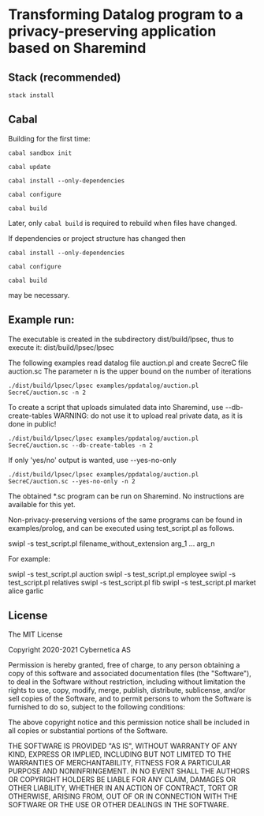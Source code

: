 # Transforming Datalog program to a privacy-preserving application based on Sharemind

## Stack (recommended)

`stack install`

## Cabal

Building for the first time:

`cabal sandbox init`

`cabal update`

`cabal install --only-dependencies`

`cabal configure`

`cabal build`

Later, only 
`cabal build`
is required to rebuild when files have changed.

If dependencies or project structure has changed then

`cabal install --only-dependencies`

`cabal configure`

`cabal build`

may be necessary.


## Example run:

The executable is created in the subdirectory dist/build/lpsec, thus to execute it:
    dist/build/lpsec/lpsec

The following examples read datalog file auction.pl and create SecreC file auction.sc
The parameter n is the upper bound on the number of iterations

    ./dist/build/lpsec/lpsec examples/ppdatalog/auction.pl SecreC/auction.sc -n 2

To create a script that uploads simulated data into Sharemind, use --db-create-tables
WARNING: do not use it to upload real private data, as it is done in public!

    ./dist/build/lpsec/lpsec examples/ppdatalog/auction.pl SecreC/auction.sc --db-create-tables -n 2

If only 'yes/no' output is wanted, use --yes-no-only

    ./dist/build/lpsec/lpsec examples/ppdatalog/auction.pl SecreC/auction.sc --yes-no-only -n 2

The obtained *.sc program can be run on Sharemind. No instructions are available for this yet.


Non-privacy-preserving versions of the same programs can be found in examples/prolog, and can be executed using test_script.pl as follows.

  swipl -s test_script.pl filename_without_extension arg_1 ... arg_n

For example:

  swipl -s test_script.pl auction
  swipl -s test_script.pl employee
  swipl -s test_script.pl relatives
  swipl -s test_script.pl fib
  swipl -s test_script.pl market alice garlic

## License

The MIT License

Copyright 2020-2021 Cybernetica AS

Permission is hereby granted, free of charge, to any person obtaining a copy of this software and associated documentation files (the "Software"), to deal in the Software without restriction, including without limitation the rights to use, copy, modify, merge, publish, distribute, sublicense, and/or sell copies of the Software, and to permit persons to whom the Software is furnished to do so, subject to the following conditions:

The above copyright notice and this permission notice shall be included in all copies or substantial portions of the Software.

THE SOFTWARE IS PROVIDED "AS IS", WITHOUT WARRANTY OF ANY KIND, EXPRESS OR IMPLIED, INCLUDING BUT NOT LIMITED TO THE WARRANTIES OF MERCHANTABILITY, FITNESS FOR A PARTICULAR PURPOSE AND NONINFRINGEMENT. IN NO EVENT SHALL THE AUTHORS OR COPYRIGHT HOLDERS BE LIABLE FOR ANY CLAIM, DAMAGES OR OTHER LIABILITY, WHETHER IN AN ACTION OF CONTRACT, TORT OR OTHERWISE, ARISING FROM, OUT OF OR IN CONNECTION WITH THE SOFTWARE OR THE USE OR OTHER DEALINGS IN THE SOFTWARE.
